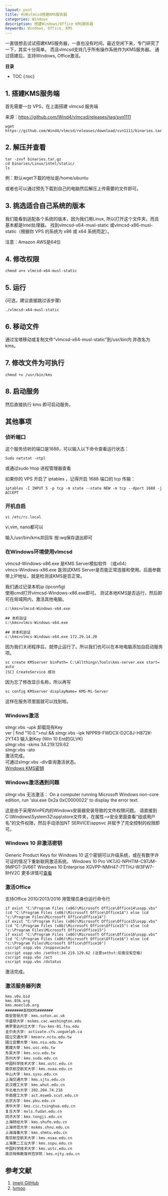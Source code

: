 ```yaml
---
layout: post
title: 利用vlmcsd搭建KMS服务器
categories: Windows
description: 搭建Windows/Office KMS服务器
keywords: Windows, Office, KMS
---
```


一直很想去试试搭建KMS服务器，一直也没有时间。最近空闲下来，专门研究了一下，其实十分简单。
而且vlmcsd支持几乎所有操作系统作为KMS服务器。
通过搭建后，支持Windows, Office激活。


**目录**

* TOC
{:toc}

## 1. 搭建KMS服务端

首先需要一台 VPS，在上面搭建 vlmcsd 服务端

来源：https://github.com/Wind4/vlmcsd/releases/tag/svn1111

```
wget https://github.com/Wind4/vlmcsd/releases/download/svn1111/binaries.tar.gz
```

## 2. 解压并查看
```
tar -zxvf binaries.tar.gz
cd binaries/Linux/intel/static/
ls
```

例：默认wget下载的地址是/home/ubuntu

或者也可以通过预先下载到自己的电脑然后解压上传需要的文件即可。

## 3. 挑选适合自己系统的版本
我们能看到适配各个系统的版本，因为我们用Linux, 所以打开这个文件夹，而且基本都是Intel处理器。
找到vlmcsd-x64-musl-static 或vlmcsd-x86-musl-static（根据你 VPS 的系统为 x86 或 x64 系统而定）。

注意：Amazon AWS是64位

## 4. 修改权限
```
chmod u+x vlmcsd-x64-musl-static 
```

## 5. 运行
(可选，建议直接跳过该步骤)
```
./vlmcsd-x64-musl-static
```

## 6. 移动文件
通过宝塔移动或复制文件“vlmcsd-x64-musl-static”到/usr/bin内
并改名为kms。

## 7. 修改文件为可执行
```
chmod +x /usr/bin/kms
```
## 8. 启动服务
然后直接执行 kms 即可启动服务。

## 其他事项

### 侦听端口
这个服务侦听的端口是1688，可以输入以下命令查看运行状态：
```
Sudo netstat -ntpl
```

或通过sudo htop 进程管理器查看

如果你的 VPS 开启了 iptables ，记得开启 1688 端口的 tcp 传输：
```
iptables -I INPUT 5 -p tcp -m state --state NEW -m tcp --dport 1688 -j ACCEPT
```

### 开机自启
```
vi /etc/rc.local
```
vi,vim, nano都可以

输入/usr/bin/kms并回车
按:wq保存退出即可  

### 在Windows环境使用vlmcsd
vlmcsd-Windows-x86.exe 是KMS Server模拟软件  （或x64）  
vlmcs-Windows-x86.exe 是测试KMS Server是否能正常连接和使用。后面参数带上IP地址，就是检测该KMS是否正常。

我们通过记录本机ip (ipconfig)  
使用cmd打开vlmcsd-Windows-x86.exe即可。
测试本地KMS是否运行，然后即可在局域网内，激活其他电脑。

```
c:\kms>vlmcsd-Windows-x64.exe

## 本机验证
c:\kms>vlmcs-Windows-x64.exe

## 非本机验证
c:\kms>vlmcs-Windows-x64.exe 172.29.14.20

```

因为我们关闭程序后，就停止运行了。所以我们也可以在本地电脑添加自启动服务项。  
```
sc create KMSserver binPath= C:\Allthings\Tools\kms-server.exe start= auto
[SC] CreateService 成功
```
因为忘了修改显示名称，所以再写
```
sc config KMSserver displayName= KMS-Mi-Server
```
这样在服务项里面就可以找到啦。



### Windows激活
slmgr.vbs -upk 卸载现有Key  
ver | find "10.0.">nul && slmgr.vbs -ipk NPPR9-FWDCX-D2C8J-H872K-2YT43
输入新Key (Win 10 Ent的GLVK)  
slmgr.vbs -skms 34.219.129.62  
slmgr.vbs -ato  
激活完成。  
可通过slmgr.vbs -dlv查询激活状态。  
[Windows KMS密钥](https://docs.microsoft.com/en-us/windows-server/get-started/kmsclientkeys)  

### Windows激活遇到问题
slmgr.vbs 无法激活：
On a computer running Microsoft Windows non-core edition, run 'slui.exe 0x2a 0xC0000022' to display the error text.

这是由于采用WinPE内的Windows安装器安装导致的文件权限问题。
请直接到C:\Windows\System32\spp\store文件夹，在属性-->安全里面查看“组或用户名”的文件权限，然后手动添加NT SERVICE\sppsvc 并赋予了完全控制的权限即可。

### Windows 10 非激活密钥
Generic Product Keys for Windows 10
这个密钥可以升级系统，或在有数字许可证的情况下重新联网激活系统。
Windows 10 Pro	VK7JG-NPHTM-C97JM-9MPGT-3V66T
Windows 10 Enterprise	XGVPP-NMH47-7TTHJ-W3FW7-8HV2C
更多详情可[查看](https://www.winhelponline.com/blog/windows-10-generic-products-keys-list/)


### 激活Office
支持Office 2010/2013/2016
用管理员身份运行命令行

```
if exist "C:\Program Files (x86)\Microsoft Office\Office14\ospp.vbs" (cd "C:\Program Files (x86)\Microsoft Office\Office14") else (cd "c:\Program Files\Microsoft Office\Office14")
if exist "C:\Program Files (x86)\Microsoft Office\Office15\ospp.vbs" (cd "C:\Program Files (x86)\Microsoft Office\Office15") else (cd "c:\Program Files\Microsoft Office\Office15")
if exist "C:\Program Files (x86)\Microsoft Office\Office16\ospp.vbs" (cd "C:\Program Files (x86)\Microsoft Office\Office16") else (cd "c:\Program Files\Microsoft Office\Office16")
cscript ospp.vbs /osppsvcauto
cscript ospp.vbs /sethst:34.219.129.62 (注意sethst:后面没有空格)
cscript ospp.vbs /act
cscript ospp.vbs /dstatus
```

激活完成。

### 激活服务器列表
```
kms.v0v.bid
kms.03k.org
kms.moeclub.org
########高校KMS#######
南安普顿大学：kms.soton.ac.uk
华盛顿大学：mskms.cac.washington.edu
佛罗里达州立大学：fsu-kms-01.fsu.edu
圭尔夫大学: activate.cfs.uoguelph.ca
国立交通大学：kmserv.nctu.edu.tw
國立宜蘭大學：kms.niu.edu.tw
實踐大學：kms.usc.edu.tw
东吴大学：kms.scu.edu.tw
苏州大学：kms.suda.edu.cn
中国科学技术大学：kms.ustc.edu.cn
南京航空航天大学：kms.nuaa.edu.cn
中山大学：kms.sysu.edu.cn  
上海交通大学：kms.sjtu.edu.cn
武汉理工大学：kms.whut.edu.cn
华北电力大学：202.204.74.218
华南理工大学：act.msweb.scut.edu.cn
北京大学：kms.pku.edu.cn
清华大学：kms.cic.tsinghua.edu.cn
复旦大学：mvls.fudan.edu.cn
同济大学：kms.tongji.edu.cn
上海财经大学：kms.shufe.edu.cn
上海师范大学：mskms.shnu.edu.cn
上海海事大学：kms.shmtu.edu.cn
南京航空航天大学：kms.nuaa.edu.cn
上海第二工业大学：kms.sspu.edu.cn
中国科学技术大学：kms.ustc.edu.cn
南京特殊教育师范学院：kms.njty.edu.cn
```

## 参考文献
1. [imeiji GitHub](https://imeiji.github.io/2018/02/08/%E5%88%A9%E7%94%A8vlmcsd%E6%90%AD%E5%BB%BAKMS%E6%BF%80%E6%B4%BB%E6%9C%8D%E5%8A%A1%E5%99%A8/)  
2. [lvmoo](https://wwww.lvmoo.com/517.love)
